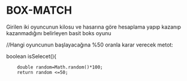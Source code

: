 # BOX-MATCH
Girilen iki oyuncunun kilosu ve hasarına göre hesaplama yapıp kazanıp kazanmadığını belirleyen basit boks oyunu

//Hangi oyuncunun başlayacağına %50 oranla karar verecek metot:

boolean isSelecet(){   

        double random=Math.random()*100;
        return random <=50;
